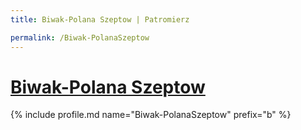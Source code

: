 ```yaml
---
title: Biwak-Polana Szeptow | Patromierz

permalink: /Biwak-PolanaSzeptow
---
```


# [Biwak-Polana Szeptow](https://patronite.pl/Biwak-PolanaSzeptow)

{% include profile.md name="Biwak-PolanaSzeptow" prefix="b" %}
